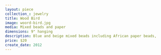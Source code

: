 ```yaml
---
layout: piece
collection_: jewelry
title: Wood Bird
image: woord-bird.jpg
media: Mixed beads and paper
dimensions: 9" hanging
description: Blue and beige mixed beads including African paper beads, spacers, with brown white and black wooden bird and copper clasp.
price: $20
create_date: 2012
---
```

